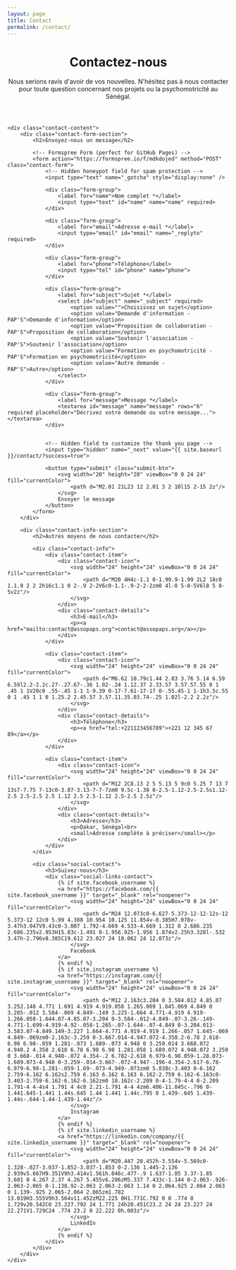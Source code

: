 ```yaml
---
layout: page
title: Contact
permalink: /contact/
---
```


<div class="contact-page">
    <header class="contact-header">
        <h1>Contactez-nous</h1>
        <p>Nous serions ravis d'avoir de vos nouvelles. N'hésitez pas à nous contacter pour toute question concernant nos projets ou la psychomotricité au Sénégal.</p>
    </header>

    <div class="contact-content">
        <div class="contact-form-section">
            <h2>Envoyez-nous un message</h2>
            
            <!-- Formspree Form (perfect for GitHub Pages) -->
            <form action="https://formspree.io/f/mdkdojed" method="POST" class="contact-form">
                <!-- Hidden honeypot field for spam protection -->
                <input type="text" name="_gotcha" style="display:none" />
                
                <div class="form-group">
                    <label for="name">Nom complet *</label>
                    <input type="text" id="name" name="name" required>
                </div>
                
                <div class="form-group">
                    <label for="email">Adresse e-mail *</label>
                    <input type="email" id="email" name="_replyto" required>
                </div>
                
                <div class="form-group">
                    <label for="phone">Téléphone</label>
                    <input type="tel" id="phone" name="phone">
                </div>
                
                <div class="form-group">
                    <label for="subject">Sujet *</label>
                    <select id="subject" name="_subject" required>
                        <option value="">Choisissez un sujet</option>
                        <option value="Demande d'information - PAP'S">Demande d'information</option>
                        <option value="Proposition de collaboration - PAP'S">Proposition de collaboration</option>
                        <option value="Soutenir l'association - PAP'S">Soutenir l'association</option>
                        <option value="Formation en psychomotricité - PAP'S">Formation en psychomotricité</option>
                        <option value="Autre demande - PAP'S">Autre</option>
                    </select>
                </div>
                
                <div class="form-group">
                    <label for="message">Message *</label>
                    <textarea id="message" name="message" rows="6" required placeholder="Décrivez votre demande ou votre message..."></textarea>
                </div>
            
                
                <!-- Hidden field to customize the thank you page -->
                <input type="hidden" name="_next" value="{{ site.baseurl }}/contact/?success=true">
                
                <button type="submit" class="submit-btn">
                    <svg width="20" height="20" viewBox="0 0 24 24" fill="currentColor">
                        <path d="M2.01 21L23 12 2.01 3 2 10l15 2-15 2z"/>
                    </svg>
                    Envoyer le message
                </button>
            </form>
        </div>
        
        <div class="contact-info-section">
            <h2>Autres moyens de nous contacter</h2>
            
            <div class="contact-info">
                <div class="contact-item">
                    <div class="contact-icon">
                        <svg width="24" height="24" viewBox="0 0 24 24" fill="currentColor">
                            <path d="M20 4H4c-1.1 0-1.99.9-1.99 2L2 18c0 1.1.9 2 2 2h16c1.1 0 2-.9 2-2V6c0-1.1-.9-2-2-2zm0 4l-8 5-8-5V6l8 5 8-5v2z"/>
                        </svg>
                    </div>
                    <div class="contact-details">
                        <h3>E-mail</h3>
                        <p><a href="mailto:contact@assopaps.org">contact@assopaps.org</a></p>
                    </div>
                </div>
                
                <div class="contact-item">
                    <div class="contact-icon">
                        <svg width="24" height="24" viewBox="0 0 24 24" fill="currentColor">
                            <path d="M6.62 10.79c1.44 2.83 3.76 5.14 6.59 6.59l2.2-2.2c.27-.27.67-.36 1.02-.24 1.12.37 2.33.57 3.57.57.55 0 1 .45 1 1V20c0 .55-.45 1-1 1-9.39 0-17-7.61-17-17 0-.55.45-1 1-1h3.5c.55 0 1 .45 1 1 0 1.25.2 2.45.57 3.57.11.35.03.74-.25 1.02l-2.2 2.2z"/>
                        </svg>
                    </div>
                    <div class="contact-details">
                        <h3>Téléphone</h3>
                        <p><a href="tel:+221123456789">+221 12 345 67 89</a></p>
                    </div>
                </div>
                
                <div class="contact-item">
                    <div class="contact-icon">
                        <svg width="24" height="24" viewBox="0 0 24 24" fill="currentColor">
                            <path d="M12 2C8.13 2 5 5.13 5 9c0 5.25 7 13 7 13s7-7.75 7-13c0-3.87-3.13-7-7-7zm0 9.5c-1.38 0-2.5-1.12-2.5-2.5s1.12-2.5 2.5-2.5 2.5 1.12 2.5 2.5-1.12 2.5-2.5 2.5z"/>
                        </svg>
                    </div>
                    <div class="contact-details">
                        <h3>Adresse</h3>
                        <p>Dakar, Sénégal<br>
                        <small>Adresse complète à préciser</small></p>
                    </div>
                </div>
            </div>
            
            <div class="social-contact">
                <h3>Suivez-nous</h3>
                <div class="social-links-contact">
                    {% if site.facebook_username %}
                    <a href="https://facebook.com/{{ site.facebook_username }}" target="_blank" rel="noopener">
                        <svg width="24" height="24" viewBox="0 0 24 24" fill="currentColor">
                            <path d="M24 12.073c0-6.627-5.373-12-12-12s-12 5.373-12 12c0 5.99 4.388 10.954 10.125 11.854v-8.385H7.078v-3.47h3.047V9.43c0-3.007 1.792-4.669 4.533-4.669 1.312 0 2.686.235 2.686.235v2.953H15.83c-1.491 0-1.956.925-1.956 1.874v2.25h3.328l-.532 3.47h-2.796v8.385C19.612 23.027 24 18.062 24 12.073z"/>
                        </svg>
                        Facebook
                    </a>
                    {% endif %}
                    {% if site.instagram_username %}
                    <a href="https://instagram.com/{{ site.instagram_username }}" target="_blank" rel="noopener">
                        <svg width="24" height="24" viewBox="0 0 24 24" fill="currentColor">
                            <path d="M12 2.163c3.204 0 3.584.012 4.85.07 3.252.148 4.771 1.691 4.919 4.919.058 1.265.069 1.645.069 4.849 0 3.205-.012 3.584-.069 4.849-.149 3.225-1.664 4.771-4.919 4.919-1.266.058-1.644.07-4.85.07-3.204 0-3.584-.012-4.849-.07-3.26-.149-4.771-1.699-4.919-4.92-.058-1.265-.07-1.644-.07-4.849 0-3.204.013-3.583.07-4.849.149-3.227 1.664-4.771 4.919-4.919 1.266-.057 1.645-.069 4.849-.069zm0-2.163c-3.259 0-3.667.014-4.947.072-4.358.2-6.78 2.618-6.98 6.98-.059 1.281-.073 1.689-.073 4.948 0 3.259.014 3.668.072 4.948.2 4.358 2.618 6.78 6.98 6.98 1.281.058 1.689.072 4.948.072 3.259 0 3.668-.014 4.948-.072 4.354-.2 6.782-2.618 6.979-6.98.059-1.28.073-1.689.073-4.948 0-3.259-.014-3.667-.072-4.947-.196-4.354-2.617-6.78-6.979-6.98-1.281-.059-1.69-.073-4.949-.073zm0 5.838c-3.403 0-6.162 2.759-6.162 6.162s2.759 6.163 6.162 6.163 6.162-2.759 6.162-6.163c0-3.403-2.759-6.162-6.162-6.162zm0 10.162c-2.209 0-4-1.79-4-4 0-2.209 1.791-4 4-4s4 1.791 4 4c0 2.21-1.791 4-4 4zm6.406-11.845c-.796 0-1.441.645-1.441 1.44s.645 1.44 1.441 1.44c.795 0 1.439-.645 1.439-1.44s-.644-1.44-1.439-1.44z"/>
                        </svg>
                        Instagram
                    </a>
                    {% endif %}
                    {% if site.linkedin_username %}
                    <a href="https://linkedin.com/company/{{ site.linkedin_username }}" target="_blank" rel="noopener">
                        <svg width="24" height="24" viewBox="0 0 24 24" fill="currentColor">
                            <path d="M20.447 20.452h-3.554v-5.569c0-1.328-.027-3.037-1.852-3.037-1.853 0-2.136 1.445-2.136 2.939v5.667H9.351V9h3.414v1.561h.046c.477-.9 1.637-1.85 3.37-1.85 3.601 0 4.267 2.37 4.267 5.455v6.286zM5.337 7.433c-1.144 0-2.063-.926-2.063-2.065 0-1.138.92-2.063 2.063-2.063 1.14 0 2.064.925 2.064 2.063 0 1.139-.925 2.065-2.064 2.065zm1.782 13.019H3.555V9h3.564v11.452zM22.225 0H1.771C.792 0 0 .774 0 1.729v20.542C0 23.227.792 24 1.771 24h20.451C23.2 24 24 23.227 24 22.271V1.729C24 .774 23.2 0 22.222 0h.003z"/>
                        </svg>
                        LinkedIn
                    </a>
                    {% endif %}
                </div>
            </div>
        </div>
    </div>
</div>